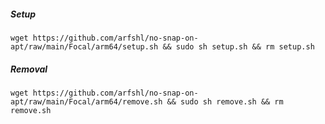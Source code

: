 ##### Setup
    wget https://github.com/arfshl/no-snap-on-apt/raw/main/Focal/arm64/setup.sh && sudo sh setup.sh && rm setup.sh
##### Removal
    wget https://github.com/arfshl/no-snap-on-apt/raw/main/Focal/arm64/remove.sh && sudo sh remove.sh && rm remove.sh

